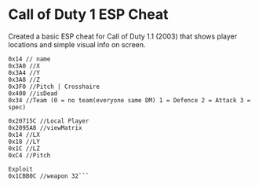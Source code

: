 # Call of Duty 1 ESP Cheat
Created a basic ESP cheat for Call of Duty 1.1 (2003) that shows player locations and simple visual info on screen.
```0x18BC04 //Entity List between 0x448
0x14 // name
0x3A0 //X
0x3A4 //Y
0x3A8 //Z
0x3F0 //Pitch | Crosshaire
0x400 //isDead
0x34 //Team (0 = no team(everyone same DM) 1 = Defence 2 = Attack 3 = spec)

0x20715C //Local Player
0x2095A8 //viewMatrix
0x14 //LX
0x18 //LY
0x1C //LZ
0xC4 //Pitch

Exploit
0x1CBB0C //weapon 32```
